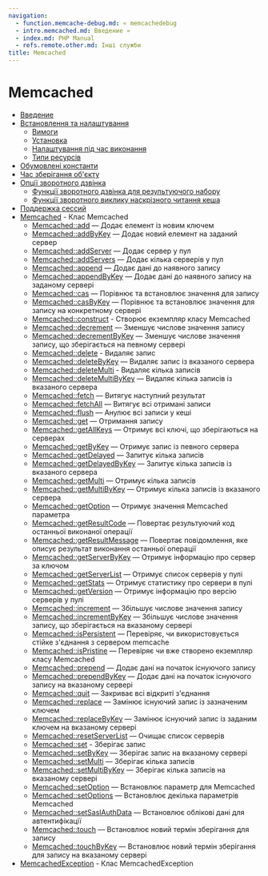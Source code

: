 ```yaml
---
navigation:
  - function.memcache-debug.md: « memcachedebug
  - intro.memcached.md: Введение »
  - index.md: PHP Manual
  - refs.remote.other.md: Інші служби
title: Memcached
---
```

# Memcached

-   [Введение](intro.memcached.md)
-   [Встановлення та налаштування](memcached.setup.md)
    -   [Вимоги](memcached.requirements.md)
    -   [Установка](memcached.installation.md)
    -   [Налаштування під час виконання](memcached.configuration.md)
    -   [Типи ресурсів](memcached.resources.md)
-   [Обумовлені константи](memcached.constants.md)
-   [Час зберігання об'єкту](memcached.expiration.md)
-   [Опції зворотного дзвінка](memcached.callbacks.md)
    -   [Функції зворотного дзвінка для результуючого набору](memcached.callbacks.result.md)
    -   [Функції зворотного виклику наскрізного читання кеша](memcached.callbacks.read-through.md)
-   [Поддержка сессий](memcached.sessions.md)
-   [Memcached](class.memcached.md) - Клас Memcached
    -   [Memcached::add](memcached.add.md) — Додає елемент із новим ключем
    -   [Memcached::addByKey](memcached.addbykey.md) — Додає новий елемент на заданий сервер
    -   [Memcached::addServer](memcached.addserver.md) — Додає сервер у пул
    -   [Memcached::addServers](memcached.addservers.md) — Додає кілька серверів у пул
    -   [Memcached::append](memcached.append.md) — Додає дані до наявного запису
    -   [Memcached::appendByKey](memcached.appendbykey.md) — Додає дані до наявного запису на заданому сервері
    -   [Memcached::cas](memcached.cas.md) — Порівнює та встановлює значення для запису
    -   [Memcached::casByKey](memcached.casbykey.md) — Порівнює та встановлює значення для запису на конкретному сервері
    -   [Memcached::construct](memcached.construct.md) - Створює екземпляр класу Memcached
    -   [Memcached::decrement](memcached.decrement.md) — Зменшує числове значення запису
    -   [Memcached::decrementByKey](memcached.decrementbykey.md) — Зменшує числове значення запису, що зберігається на певному сервері
    -   [Memcached::delete](memcached.delete.md) - Видаляє запис
    -   [Memcached::deleteByKey](memcached.deletebykey.md) — Видаляє запис із вказаного сервера
    -   [Memcached::deleteMulti](memcached.deletemulti.md) - Видаляє кілька записів
    -   [Memcached::deleteMultiByKey](memcached.deletemultibykey.md) — Видаляє кілька записів із вказаного сервера
    -   [Memcached::fetch](memcached.fetch.md) — Витягує наступний результат
    -   [Memcached::fetchAll](memcached.fetchall.md) — Витягує всі отримані записи
    -   [Memcached::flush](memcached.flush.md) — Анулює всі записи у кеші
    -   [Memcached::get](memcached.get.md) — Отримання запису
    -   [Memcached::getAllKeys](memcached.getallkeys.md) — Отримує всі ключі, що зберігаються на серверах
    -   [Memcached::getByKey](memcached.getbykey.md) — Отримує запис із певного сервера
    -   [Memcached::getDelayed](memcached.getdelayed.md) — Запитує кілька записів
    -   [Memcached::getDelayedByKey](memcached.getdelayedbykey.md) — Запитує кілька записів із вказаного сервера
    -   [Memcached::getMulti](memcached.getmulti.md) — Отримує кілька записів
    -   [Memcached::getMultiByKey](memcached.getmultibykey.md) — Отримує кілька записів із вказаного сервера
    -   [Memcached::getOption](memcached.getoption.md) — Отримує значення Memcached параметра
    -   [Memcached::getResultCode](memcached.getresultcode.md) — Повертає результуючий код останньої виконаної операції
    -   [Memcached::getResultMessage](memcached.getresultmessage.md) — Повертає повідомлення, яке описує результат виконання останньої операції
    -   [Memcached::getServerByKey](memcached.getserverbykey.md) — Отримує інформацію про сервер за ключом
    -   [Memcached::getServerList](memcached.getserverlist.md) — Отримує список серверів у пулі
    -   [Memcached::getStats](memcached.getstats.md) — Отримує статистику про сервери в пулі
    -   [Memcached::getVersion](memcached.getversion.md) — Отримує інформацію про версію серверів у пулі
    -   [Memcached::increment](memcached.increment.md) — Збільшує числове значення запису
    -   [Memcached::incrementByKey](memcached.incrementbykey.md) — Збільшує числове значення запису, що зберігається на вказаному сервері
    -   [Memcached::isPersistent](memcached.ispersistent.md) — Перевіряє, чи використовується стійке з'єднання з сервером memcache
    -   [Memcached::isPristine](memcached.ispristine.md) — Перевіряє чи вже створено екземпляр класу Memcached
    -   [Memcached::prepend](memcached.prepend.md) — Додає дані на початок існуючого запису
    -   [Memcached::prependByKey](memcached.prependbykey.md) — Додає дані на початок існуючого запису на вказаному сервері
    -   [Memcached::quit](memcached.quit.md) — Закриває всі відкриті з'єднання
    -   [Memcached::replace](memcached.replace.md) — Замінює існуючий запис із зазначеним ключем
    -   [Memcached::replaceByKey](memcached.replacebykey.md) — Замінює існуючий запис із заданим ключем на вказаному сервері
    -   [Memcached::resetServerList](memcached.resetserverlist.md) — Очищає список серверів
    -   [Memcached::set](memcached.set.md) - Зберігає запис
    -   [Memcached::setByKey](memcached.setbykey.md) — Зберігає запис на вказаному сервері
    -   [Memcached::setMulti](memcached.setmulti.md) — Зберігає кілька записів
    -   [Memcached::setMultiByKey](memcached.setmultibykey.md) — Зберігає кілька записів на вказаному сервері
    -   [Memcached::setOption](memcached.setoption.md) — Встановлює параметр для Memcached
    -   [Memcached::setOptions](memcached.setoptions.md) — Встановлює декілька параметрів Memcached
    -   [Memcached::setSaslAuthData](memcached.setsaslauthdata.md) — Встановлює облікові дані для автентифікації
    -   [Memcached::touch](memcached.touch.md) — Встановлює новий термін зберігання для запису
    -   [Memcached::touchByKey](memcached.touchbykey.md) — Встановлює новий термін зберігання для запису на вказаному сервері
-   [MemcachedException](class.memcachedexception.md) - Клас MemcachedException
